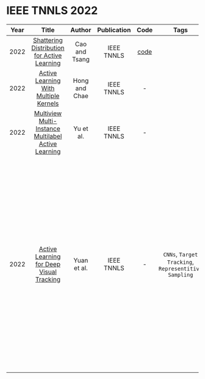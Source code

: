 # IEEE TNNLS 2022

| Year |                                                Title                                                |    Author     | Publication |                                                Code                                                | Tags | Notes | Datasets|
|:----:|:---------------------------------------------------------------------------------------------------:|:-------------:|:-----------:|:--------------------------------------------------------------------------------------------------:|:----:|:-----:|:-----:|
| 2022 |     [Shattering Distribution for Active Learning](https://ieeexplore.ieee.org/document/9234504)     | Cao and Tsang | IEEE TNNLS  | [code](https://github.com/XiaofengCao-MachineLearning/Shattering-Distribution-for-Active-Learning) |      |       |
| 2022 |        [Active Learning With Multiple Kernels](https://ieeexplore.ieee.org/document/9325069)        | Hong and Chae | IEEE TNNLS  |                                                 -                                                  |      |       |
| 2022 | [Multiview Multi-Instance Multilabel Active Learning](https://ieeexplore.ieee.org/document/9354014) |   Yu et al.   | IEEE TNNLS  |                                                 -                                                  |      |       |
| 2022 | [Active Learning for Deep Visual Tracking]([https://ieeexplore.ieee.org/document/9354014](https://arxiv.org/pdf/2110.13259.pdf)) |   Yuan et al.   | IEEE TNNLS  |                                                 -                                                  |  `CNNs`, `Target Tracking`, `Representitive Sampling`     |   More specifically, to ensure the diversity of selected samples, we propose an active learning method based on multi-frame collaboration to select those training samples that should be and need to be annotated. Meanwhile, considering the representativeness of these selected samples, we adopt a nearest neighbor discrimination method based on the average nearest neighbor distance to screen isolated samples and low- quality samples.    | OTB100 [1], UAV123 [2], TrackingNet [15], LaSOT [16], GOT10k [17], VOT2019 [41] and VOT2020 |
